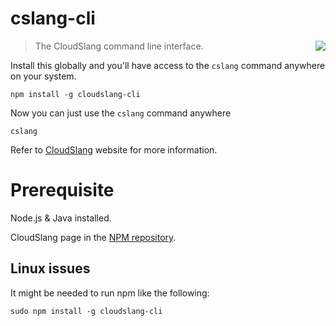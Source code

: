 # cslang-cli

<img align="right" src="http://www.cloudslang.io/images/logos/CloudSlang_logo.84128a6d.png">

> The CloudSlang command line interface.

Install this globally and you'll have access to the `cslang` command anywhere on your system.

```shell
npm install -g cloudslang-cli
```

Now you can just use the `cslang` command anywhere

```shell
cslang
```

Refer to [CloudSlang](http://cloudslang.io) website for more information.

# Prerequisite
Node.js & Java installed.

CloudSlang page in the [NPM repository](https://www.npmjs.com/~cloudslang).

## Linux issues
It might be needed to run npm like the following:

```shell
sudo npm install -g cloudslang-cli
```
